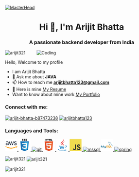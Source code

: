 [![MasterHead](https://www.horizont.com.hr/posao/backend-developer.gif)](https://arijit321.io)
<h1 align="center">Hi 👋, I'm Arijit Bhatta</h1>
<h3 align="center">A passionate backend developer from India</h3>
<img align="right" alt="Coding" width="400" src="https://camo.githubusercontent.com/cae12fddd9d6982901d82580bdf321d81fb299141098ca1c2d4891870827bf17/68747470733a2f2f6d69726f2e6d656469756d2e636f6d2f6d61782f313336302f302a37513379765349765f7430696f4a2d5a2e676966">

<p align="left"> <img src="https://komarev.com/ghpvc/?username=arijit321&label=Profile%20views&color=0e75b6&style=flat" alt="arijit321" /> </p>

  Hello, Welcome to my profile
- I am Arijit Bhatta
- 💬 Ask me about **JAVA**
- 📫 How to reach me **arijitbhatta123@gmail.com**
- 📄 Here is mine <a href="https://drive.google.com/file/d/1PKH6X0d-UWrMnUeR_OcYN2N6Jo3rfmWd/view?usp=sharing](https://drive.google.com/file/d/1PKH6X0d-  UWrMnUeR_OcYN2N6Jo3rfmWd/view?usp=sharing">My Resume</a>
- Want to know about mine work <a href="Arijit321.github.io">My Portfolio</a>


<h3 align="left">Connect with me:</h3>
<p align="left">
<a href="https://linkedin.com/in/arijit-bhatta-b87473238" target="blank"><img align="center" src="https://raw.githubusercontent.com/rahuldkjain/github-profile-readme-generator/master/src/images/icons/Social/linked-in-alt.svg" alt="arijit-bhatta-b87473238" height="30" width="40" /></a>
<a href="https://www.hackerrank.com/arijitbhatta123" target="blank"><img align="center" src="https://raw.githubusercontent.com/rahuldkjain/github-profile-readme-generator/master/src/images/icons/Social/hackerrank.svg" alt="arijitbhatta123" height="30" width="40" /></a>
</p>

<h3 align="left">Languages and Tools:</h3>
<p align="left"> <a href="https://aws.amazon.com" target="_blank" rel="noreferrer"> <img src="https://raw.githubusercontent.com/devicons/devicon/master/icons/amazonwebservices/amazonwebservices-original-wordmark.svg" alt="aws" width="40" height="40"/> </a> <a href="https://www.w3schools.com/css/" target="_blank" rel="noreferrer"> <img src="https://raw.githubusercontent.com/devicons/devicon/master/icons/css3/css3-original-wordmark.svg" alt="css3" width="40" height="40"/> </a> <a href="https://git-scm.com/" target="_blank" rel="noreferrer"> <img src="https://www.vectorlogo.zone/logos/git-scm/git-scm-icon.svg" alt="git" width="40" height="40"/> </a> <a href="https://www.w3.org/html/" target="_blank" rel="noreferrer"> <img src="https://raw.githubusercontent.com/devicons/devicon/master/icons/html5/html5-original-wordmark.svg" alt="html5" width="40" height="40"/> </a> <a href="https://www.java.com" target="_blank" rel="noreferrer"> <img src="https://raw.githubusercontent.com/devicons/devicon/master/icons/java/java-original.svg" alt="java" width="40" height="40"/> </a> <a href="https://developer.mozilla.org/en-US/docs/Web/JavaScript" target="_blank" rel="noreferrer"> <img src="https://raw.githubusercontent.com/devicons/devicon/master/icons/javascript/javascript-original.svg" alt="javascript" width="40" height="40"/> </a> <a href="https://www.microsoft.com/en-us/sql-server" target="_blank" rel="noreferrer"> <img src="https://www.svgrepo.com/show/303229/microsoft-sql-server-logo.svg" alt="mssql" width="40" height="40"/> </a> <a href="https://www.mysql.com/" target="_blank" rel="noreferrer"> <img src="https://raw.githubusercontent.com/devicons/devicon/master/icons/mysql/mysql-original-wordmark.svg" alt="mysql" width="40" height="40"/> </a> <a href="https://spring.io/" target="_blank" rel="noreferrer"> <img src="https://www.vectorlogo.zone/logos/springio/springio-icon.svg" alt="spring" width="40" height="40"/> </a> </p>

<p><img align="left" src="https://github-readme-stats.vercel.app/api/top-langs?username=arijit321&show_icons=true&locale=en&layout=compact" alt="arijit321" /></p>

<p>&nbsp;<img align="center" src="https://github-readme-stats.vercel.app/api?username=arijit321&show_icons=true&locale=en" alt="arijit321" /></p>

<p><img align="center" src="https://github-readme-streak-stats.herokuapp.com/?user=arijit321&" alt="arijit321" /></p>
